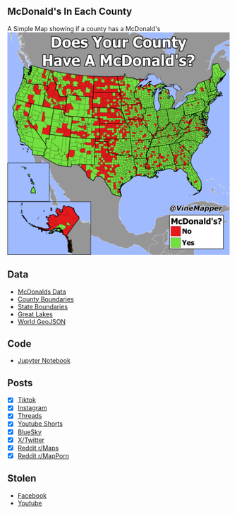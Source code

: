 ## McDonald's In Each County
A Simple Map showing if a county has a McDonald's
![Map](McDonalds_by_County.png)

## Data
* [McDonalds Data](https://www.mcdonalds.com/us/en-us/restaurant-locator.html)
* [County Boundaries](https://www.census.gov/geographies/mapping-files/time-series/geo/carto-boundary-file.html)
* [State Boundaries](https://www.census.gov/geographies/mapping-files/time-series/geo/carto-boundary-file.html)
* [Great Lakes](https://usicecenter.gov/Products/GreatLakesData)
* [World GeoJSON](https://public.opendatasoft.com/explore/dataset/world-administrative-boundaries/export/?flg=en-us)

## Code
* [Jupyter Notebook](FormatData.ipynb)

## Posts
- [x] [Tiktok](https://www.tiktok.com/@vinemapper/video/7449204090598559022)
- [x] [Instagram](https://www.instagram.com/p/DEIPHZPR0gn/)
- [x] [Threads](https://www.threads.net/@vinemapper/post/DEIPIixRxTG)
- [x] [Youtube Shorts](https://youtube.com/shorts/0Dy6bkPRrL0)
- [x] [BlueSky](https://bsky.app/profile/vinemapper.bsky.social/post/3leew2sqxdk2y)
- [x] [X/Twitter](https://x.com/VineMapper/status/1873042351050133562)
- [x] [Reddit r/Maps](https://www.reddit.com/r/Maps/comments/1ho9070/does_your_county_have_a_mcdonalds/)
- [x] [Reddit r/MapPorn](https://www.reddit.com/r/MapPorn/comments/1ho8yt9/does_your_county_have_a_mcdonalds/)

## Stolen
- [Facebook](https://www.facebook.com/permalink.php?story_fbid=pfbid0kKYCHaie7uh8NSYSWV6eJKUEccsTmVz46MVQYRgfdtUvekNV9PUW32g1CXM7upzRl&id=61555672017566)
- [Youtube](https://www.youtube.com/watch?v=3T5nurSVNNQ)
